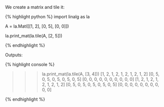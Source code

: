 <div style="text-align: justify">
<p>We create a matrix and tile it:</p>
</div>

{% highlight python %}
import linalg as la

A = la.Mat([[1, 2],
            [0, 5],
            [0, 0]])

la.print_mat(la.tile(A, [2, 5]))

{% endhighlight %}

Outputs:

{% highlight console %}

>>> la.print_mat(la.tile(A, [3, 4]))
[1, 2, 1, 2, 1, 2, 1, 2, 1, 2]
[0, 5, 0, 5, 0, 5, 0, 5, 0, 5]
[0, 0, 0, 0, 0, 0, 0, 0, 0, 0]
[1, 2, 1, 2, 1, 2, 1, 2, 1, 2]
[0, 5, 0, 5, 0, 5, 0, 5, 0, 5]
[0, 0, 0, 0, 0, 0, 0, 0, 0, 0]

{% endhighlight %}
